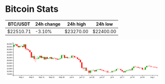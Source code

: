 # Bitcoin Stats

BTC/USDT|24h change|24h high|24h low|
|---|---|---|---|
|$22510.71|-3.10%|$23270.00|$22400.00|

<img src="./chart.svg">
